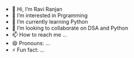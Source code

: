 - 👋 Hi, I’m Ravi Ranjan
- 👀 I’m interested in Prgramming
- 🌱 I’m currently learning Python
- 💞️ I’m looking to collaborate on DSA and Python
- 📫 How to reach me ...
- 😄 Pronouns: ...
- ⚡ Fun fact: ...

<!---
RaviRanjan04/RaviRanjan04 is a ✨ special ✨ repository because its `README.md` (this file) appears on your GitHub profile.
You can click the Preview link to take a look at your changes.
--->
